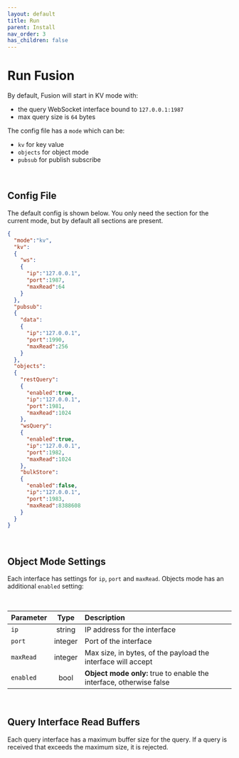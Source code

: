 ```yaml
---
layout: default
title: Run
parent: Install
nav_order: 3
has_children: false
---
```


# Run Fusion

By default, Fusion will start in KV mode with:

- the query WebSocket interface bound to `127.0.0.1:1987`
- max query size is `64` bytes

The config file has a `mode` which can be:

- `kv` for key value 
- `objects` for object mode
- `pubsub` for publish subscribe


<br/>

## Config File
The default config is shown below. You only need the section for the current mode, but by default all sections are present.

```json
{
  "mode":"kv",
  "kv":
  {
    "ws":
    {
      "ip":"127.0.0.1",
      "port":1987,
      "maxRead":64
    }
  },
  "pubsub":
  {
    "data":
    {
      "ip":"127.0.0.1",
      "port":1990,
      "maxRead":256
    }
  },
  "objects":
  {
    "restQuery":
    {
      "enabled":true,
      "ip":"127.0.0.1",
      "port":1981,
      "maxRead":1024
    },
    "wsQuery":
    {
      "enabled":true,
      "ip":"127.0.0.1",
      "port":1982,
      "maxRead":1024
    },
    "bulkStore":
    {
      "enabled":false,
      "ip":"127.0.0.1",
      "port":1983,
      "maxRead":8388608
    }
  }
}

```

<br/>

## Object Mode Settings
Each interface has settings for `ip`, `port` and `maxRead`. Objects mode has an additional `enabled` setting:

<br/>


| Parameter       | Type  | Description
|:---             |:---:  | :---  |
|`ip`             | string  | IP address for the interface |
|`port`           | integer | Port of the interface |
|`maxRead`        | integer | Max size, in bytes, of the payload the interface will accept |
|`enabled`        | bool    | **Object mode only:** true to enable the interface, otherwise false| 


<br/>


## Query Interface Read Buffers
Each query interface has a maximum buffer size for the query. If a query is received that exceeds the maximum size, it is rejected. 

